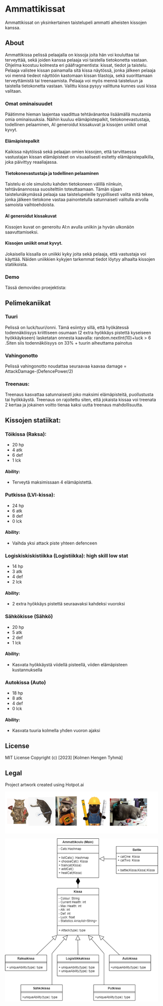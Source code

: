 # Ammattikissat


Ammattikissat on yksinkertainen taistelupeli ammatti aiheisten kissojen kanssa.

## About

Ammattikissa pelissä pelaajalla on kissoja joita hän voi kouluttaa tai terveyttää, sekä joiden kanssa pelaaja voi taistella tietokonetta vastaan. Ohjelma koostuu kolmesta eri pääfragmentista: kissat, tiedot ja taistelu. Pelaaja valistee kissan painamalla sitä kissa näytössä, jonka jälkeen pelaaja voi mennä tiedeot näyttöön kastomaan kissan tilastoja, sekä suorittamaan terveyttämistä tai treenaamista. Pelaaja voi myös mennä taisteluun ja taistella tietokonetta vastaan. Valittu kissa pysyy valittuna kunnes uusi kissa valitaan.

### Omat ominaisuudet
Päätimme hieman laajentaa vaadittua tehtävänantoa lisäämällä muutamia omia ominaisuuksia. Näihin kuuluu elämäpistepalkit, tietokonevastustaja, todellinen pelaaminen, AI generoidut kissakuvat ja kissojen uniikit omat kyvyt.

#### Elämäpistepalkit
Kaikissa näytöissä sekä pelaajan omien kissojen, että tarvittaessa vastustajan kissan elämäpisteet on visuaalisesti esitetty elämäpistepalkilla, joka päivittyy reaaliajassa.

#### Tietokonevastustaja ja todellinen pelaaminen
Taistelu ei ole simuloitu kahden tietokoneen välillä niinkuin, tehtävänannossa suositelttiin toteuttaamaan. Tämän sijaan taistelunäkymässä pelaaja saa taistelupeleille tyypillisesti valita mitä tekee, jonka jälkeen tietokone vastaa painontetulla satunnaiseti valitulla arvolla samoista vaihtoehdoista.

#### AI generoidut kissakuvat
Kissojen kuvat on generoitu AI:n avulla uniikin ja hyvän ulkonäön saavuttamiseksi.

#### Kissojen uniikit omat kyvyt.
Jokaisella kissalla on uniikki kyky joita sekä pelaaja, että vastustaja voi käyttää. Näiden uniikkien kykyjen tarkemmat tiedot löytyy alhaalta kissojen statiikoista.

### Demo
Tässä demovideo proejektista: 

## Pelimekaniikat
### Tuuri
Pelissä on luck/tuuri/onni. Tämä esiintyy sillä, että hyökätessä todennäköisyys kriittiseen osumaan (2 extra hyökkäys pistettä kyseiseen hyökkäykseen) lasketatan onnesta kaavalla: random.nextInt(10)+luck > 6 .Siten siis todennäköisyys on 33% + tuurin aiheuttama painotus

### Vahingonotto 
Pelissä vahingonotto noudattaa seuraavaa kaavaa damage = AttackDamage-(DefencePower/2)

### Treenaus:
Treenaus kasvattaa satunnaisesti joko maksimi elämäpisteitä, puollustusta tai hyökkäystä. Treenaus on rajoitettu siten, että jokaista kissaa voi treenata 2 kertaa ja jokainen voitto tienaa kaksi uutta treenaus mahdollisuutta.

## Kissojen statiikat:

### Töikissa (Raksa):
- 20 hp
- 4 atk
- 6 def
- 1 lck
#### Ability:
- Terveytä maksimissaan 4 elämäpistettä.

### Putkissa (LVI-kissa):
- 24 hp
- 6 atk
- 8 def
- 0 lck
#### Ability:
- Vaihda yksi attack piste yhteen defenceen

### Logiskiskiskistiikka (Logistiikka): high skill low stat
- 14 hp
- 3 atk
- 4 def
- 2 lck
#### Ability:
- 2 extra hyökkäys pistettä seuraavaksi kahdeksi vuoroksi

### Sähkökisse (Sähkö)
- 20 hp
- 5 atk
- 2 def
- 1 lck
#### Ability:
- Kasvata hyökkäystä viidellä pisteellä, viiden elämäpisteen kustannuksella

### Autokissa (Auto)
- 18 hp
- 8 atk
- 4 def
- 0 lck
#### Ability:
- Kasvata tuuria kolmella yhden vuoron ajaksi


## License

MIT License Copyright (c) [2023] [Kolmen Hengen Tyhmä]

## Legal

Project artwork created using Hotpot.ai


![meme](kissa.png)

![UML Classdiagram](luokkakaavio.png)

